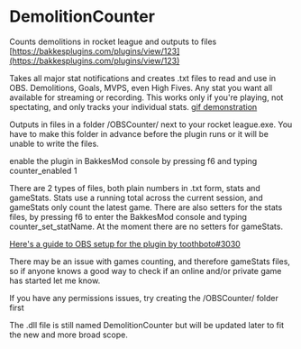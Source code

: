 # DemolitionCounter
Counts demolitions in rocket league and outputs to files
[https://bakkesplugins.com/plugins/view/123](https://bakkesplugins.com/plugins/view/123)

Takes all major stat notifications and creates .txt files to read and use in OBS. Demolitions, Goals, MVPS, even High Fives. Any stat you want all available for streaming or recording. This works only if you're playing, not spectating, and only tracks your individual stats.
[gif demonstration](https://gfycat.com/reasonableunhappygar)

Outputs in files in a folder /OBSCounter/ next to your rocket league.exe. You have to make this folder in advance before the plugin runs or it will be unable to write the files. 

enable the plugin in BakkesMod console by pressing f6 and typing counter_enabled 1

There are 2 types of files, both plain numbers in .txt form, stats and gameStats. Stats use a running total across the current session, and gameStats only count the latest game. 
There are also setters for the stats files, by pressing f6 to enter the BakkesMod console and typing counter_set_statName. At the moment there are no setters for gameStats.

[Here's a guide to OBS setup for the plugin by toothboto#3030](https://pastebin.com/w3kzUAh3)

There may be an issue with games counting, and therefore gameStats files, so if anyone knows a good way to check if an online and/or private game has started let me know.

If you have any permissions issues, try creating the /OBSCounter/ folder first

The .dll file is still named DemolitionCounter but will be updated later to fit the new and more broad scope.
